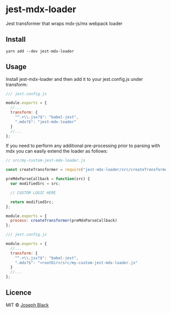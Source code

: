 # jest-mdx-loader

Jest transformer that wraps mdx-js/mx webpack loader

## Install

```
yarn add --dev jest-mdx-loader
```

## Usage

Install jest-mdx-loader and then add it to your jest.config.js under transform:

```js
/// jest.config.js

module.exports = {
  //...
  transform: {
    "^.+\\.jsx?$": "babel-jest",
    ".mdx?$": "jest-mdx-loader"
  }
  //...
};
```

If you need to perform any additional pre-processing prior to parsing with mdx you can easily extend the loader as follows:

```js
// src/my-custom-jest-mdx-loader.js

const createTransformer = require("jest-mdx-loader/src/createTransformer");

preMdxParseCallback = function(src) {
  var modifiedSrc = src;

  // CUSTOM LOGIC HERE

  return modifiedSrc;
};

module.exports = {
  process: createTransformer(preMdxParseCallback)
};
```

```js
/// jest.config.js

module.exports = {
  //...
  transform: {
    "^.+\\.jsx?$": "babel-jest",
    ".mdx?$": "<rootDir>/src/my-custom-jest-mdx-loader.js"
  }
  //...
};
```

## Licence

MIT © [Joseph Black](https://josephconradblack.com)
